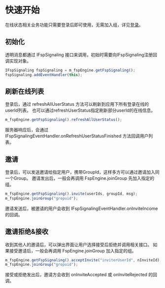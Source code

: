# 快速开始

在线状态相关业务功能只需要登录后即可使用，无需加入组，详见[登录](../platform/prepare_android.md)。

## 初始化

透明消息都通过 IFspSignaling 接口来调用，初始时需要向IFspSignaling注册回调实现对象。

```js
IFspSignaling fspSignaling = m_fspEngine.getFspSignaling();
fspSignaling.addEventHandler(this);
```

## 刷新在线列表
登录后，通过 refreshAllUserStatus 方法可以刷新到应用下所有登录在线的userId列表。
也可以通过refreshUserStatus指定刷新部分userId的在线信息。

```js
m_fspEngine.getFspSignaling().refreshAllUserStatus();
```

服务器响应后，会通过 IFspSignalingEventHandler.onRefreshUserStatusFinished 方法回调用户列表。

## 邀请

登录后，可以发送邀请给指定用户，携带GroupId，这样多方可以通过邀请加入同一个Group。
邀请发出后，一般会再调用 FspEngine.joinGroup 先加入指定的组。
```js
m_fspEngine.getFspSignaling().invite(userIds, groupId, msg);
m_fspEngine.joinGroup("gropuid");
```

邀请发送后，被邀请的用户会收到 IFspSignalingEventHandler.onInviteIncome 的回调。

## 邀请拒绝&接收

收到其他人的邀请后，可以弹出界面让用户选择接受后拒绝并调用相关接口。
如果接受邀请后，一般会再调用 FspEngine.joinGroup 加入指定的组。

```js
m_fspEngine.getFspSignaling().acceptInvite("inviterUserId", nInviteId);
m_fspEngine.joinGroup("gropuid");
```

接受或拒绝发出后，邀请方会收到 onInviteAccepted 或 onInviteRejected 的回调。